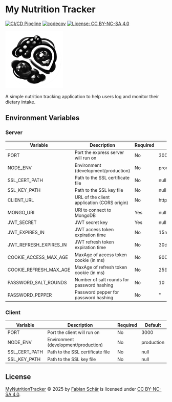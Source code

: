 # My Nutrition Tracker

[![CI/CD Pipeline](https://github.com/klingo/my-nutrition-tracker/workflows/CI/CD%20Pipeline/badge.svg)](https://github.com/klingo/my-nutrition-tracker/actions/workflows/ci.yml)
[![codecov](https://codecov.io/gh/klingo/my-nutrition-tracker/graph/badge.svg?token=028Z6Z5XKY)](https://codecov.io/gh/klingo/my-nutrition-tracker)
[![License: CC BY-NC-SA 4.0](https://img.shields.io/badge/License-CC%20BY--NC--SA%204.0-lightgrey.svg)](https://creativecommons.org/licenses/by-nc-sa/4.0/)

![My Nutrition Tracker Logo](/client/src/assets/logo/apple-touch-icon.png)

A simple nutrition tracking application to help users log and monitor their dietary intake.

## Environment Variables

### Server

| Variable               | Description                                 | Required | Default                |
|------------------------|---------------------------------------------|----------|------------------------|
| PORT                   | Port the express server will run on         | No       | 3001                   |
| NODE_ENV               | Environment (development/production)        | No       | production             |
| SSL_CERT_PATH          | Path to the SSL certificate file            | No       | null                   |
| SSL_KEY_PATH           | Path to the SSL key file                    | No       | null                   |
| CLIENT_URL             | URL of the client application (CORS origin) | No       | https://localhost:3000 |
| MONGO_URI              | URI to connect to MongoDB                   | Yes      | null                   |
| JWT_SECRET             | JWT secret key                              | Yes      | null                   |
| JWT_EXPIRES_IN         | JWT access token expiration time            | No       | 15m                    |
| JWT_REFRESH_EXPIRES_IN | JWT refresh token expiration time           | No       | 30d                    |
| COOKIE_ACCESS_MAX_AGE  | MaxAge of access token cookie (in ms)       | No       | 900000                 |
| COOKIE_REFRESH_MAX_AGE | MaxAge of refresh token cookie (in ms)      | No       | 2592000000             |
| PASSWORD_SALT_ROUNDS   | Number of salt rounds for password hashing  | No       | 10                     |
| PASSWORD_PEPPER        | Password pepper for password hashing        | No       | ''                     |

### Client

| Variable      | Description                          | Required | Default    |
|---------------|--------------------------------------|----------|------------|
| PORT          | Port the client will run on          | No       | 3000       |
| NODE_ENV      | Environment (development/production) | No       | production |
| SSL_CERT_PATH | Path to the SSL certificate file     | No       | null       |
| SSL_KEY_PATH  | Path to the SSL key file             | No       | null       |

## License

[MyNutritionTracker](https://github.com/klingo/my-nutrition-tracker) © 2025 by [Fabian Sch&auml;r](https://github.com/klingo) is licensed under [CC BY-NC-SA 4.0](https://creativecommons.org/licenses/by-nc-sa/4.0/).
